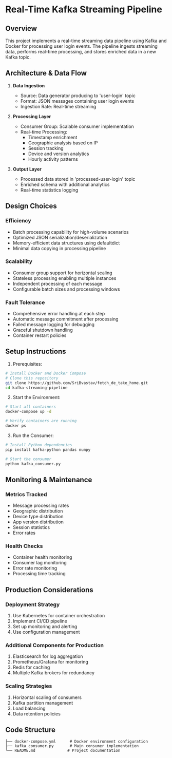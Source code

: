 # Real-Time Kafka Streaming Pipeline

## Overview
This project implements a real-time streaming data pipeline using Kafka and Docker for processing user login events. The pipeline ingests streaming data, performs real-time processing, and stores enriched data in a new Kafka topic.

## Architecture & Data Flow
1. **Data Ingestion**
   - Source: Data generator producing to 'user-login' topic
   - Format: JSON messages containing user login events
   - Ingestion Rate: Real-time streaming

2. **Processing Layer**
   - Consumer Group: Scalable consumer implementation
   - Real-time Processing:
     - Timestamp enrichment
     - Geographic analysis based on IP
     - Session tracking
     - Device and version analytics
     - Hourly activity patterns

3. **Output Layer**
   - Processed data stored in 'processed-user-login' topic
   - Enriched schema with additional analytics
   - Real-time statistics logging

## Design Choices

### Efficiency
- Batch processing capability for high-volume scenarios
- Optimized JSON serialization/deserialization
- Memory-efficient data structures using defaultdict
- Minimal data copying in processing pipeline

### Scalability
- Consumer group support for horizontal scaling
- Stateless processing enabling multiple instances
- Independent processing of each message
- Configurable batch sizes and processing windows

### Fault Tolerance
- Comprehensive error handling at each step
- Automatic message commitment after processing
- Failed message logging for debugging
- Graceful shutdown handling
- Container restart policies

## Setup Instructions

1. Prerequisites:
```bash
# Install Docker and Docker Compose
# Clone this repository
git clone https://github.com/SriBvastav/fetch_de_take_home.git
cd kafka-streaming-pipeline
```

2. Start the Environment:
```bash
# Start all containers
docker-compose up -d

# Verify containers are running
docker ps
```

3. Run the Consumer:
```bash
# Install Python dependencies
pip install kafka-python pandas numpy

# Start the consumer
python kafka_consumer.py
```

## Monitoring & Maintenance

### Metrics Tracked
- Message processing rates
- Geographic distribution
- Device type distribution
- App version distribution
- Session statistics
- Error rates

### Health Checks
- Container health monitoring
- Consumer lag monitoring
- Error rate monitoring
- Processing time tracking

## Production Considerations

### Deployment Strategy
1. Use Kubernetes for container orchestration
2. Implement CI/CD pipeline
3. Set up monitoring and alerting
4. Use configuration management

### Additional Components for Production
1. Elasticsearch for log aggregation
2. Prometheus/Grafana for monitoring
3. Redis for caching
4. Multiple Kafka brokers for redundancy

### Scaling Strategies
1. Horizontal scaling of consumers
2. Kafka partition management
3. Load balancing
4. Data retention policies

## Code Structure
```
├── docker-compose.yml      # Docker environment configuration
├── kafka_consumer.py       # Main consumer implementation
└── README.md              # Project documentation
```
